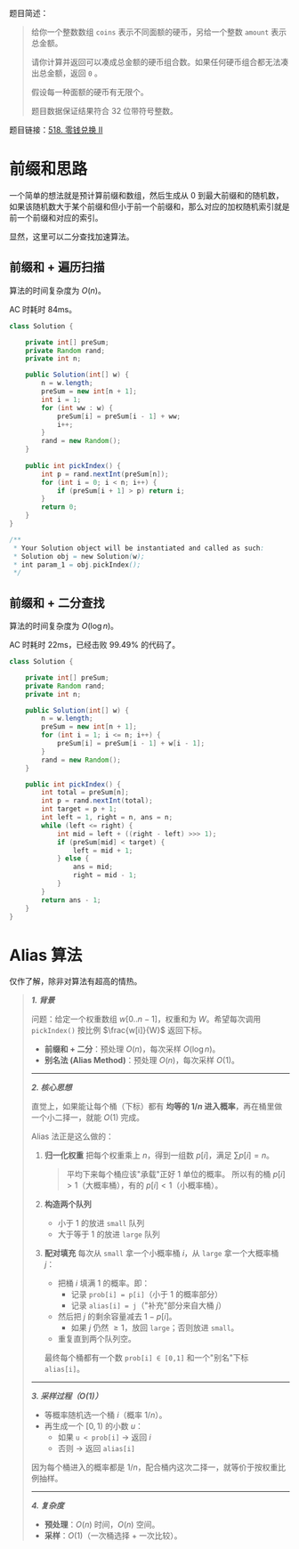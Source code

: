 题目简述：

> 给你一个整数数组 `coins` 表示不同面额的硬币，另给一个整数 `amount` 表示总金额。
>
> 请你计算并返回可以凑成总金额的硬币组合数。如果任何硬币组合都无法凑出总金额，返回 `0` 。
>
> 假设每一种面额的硬币有无限个。 
>
> 题目数据保证结果符合 32 位带符号整数。

题目链接：[518. 零钱兑换 II](https://leetcode.cn/problems/coin-change-ii/)

# 前缀和思路

一个简单的想法就是预计算前缀和数组，然后生成从 0 到最大前缀和的随机数，如果该随机数大于某个前缀和但小于前一个前缀和，那么对应的加权随机索引就是前一个前缀和对应的索引。

显然，这里可以二分查找加速算法。

## 前缀和 + 遍历扫描

算法的时间复杂度为 $O(n)$。

AC 时耗时 84ms。

```java
class Solution {

    private int[] preSum;
    private Random rand;
    private int n;

    public Solution(int[] w) {
        n = w.length;
        preSum = new int[n + 1];
        int i = 1;
        for (int ww : w) {
            preSum[i] = preSum[i - 1] + ww;
            i++;
        }
        rand = new Random();
    }
    
    public int pickIndex() {
        int p = rand.nextInt(preSum[n]);
        for (int i = 0; i < n; i++) {
            if (preSum[i + 1] > p) return i;
        }
        return 0;
    }
}

/**
 * Your Solution object will be instantiated and called as such:
 * Solution obj = new Solution(w);
 * int param_1 = obj.pickIndex();
 */
```

## 前缀和 + 二分查找

算法的时间复杂度为 $O(\log n)$。

AC 时耗时 22ms，已经击败 99.49% 的代码了。

```java
class Solution {

    private int[] preSum;
    private Random rand;
    private int n;

    public Solution(int[] w) {
        n = w.length;
        preSum = new int[n + 1];
        for (int i = 1; i <= n; i++) {
            preSum[i] = preSum[i - 1] + w[i - 1];
        }
        rand = new Random();
    }

    public int pickIndex() {
        int total = preSum[n];
        int p = rand.nextInt(total);
        int target = p + 1;
        int left = 1, right = n, ans = n;
        while (left <= right) {
            int mid = left + ((right - left) >>> 1);
            if (preSum[mid] < target) {
                left = mid + 1;
            } else {
                ans = mid;
                right = mid - 1;
            }
        }
        return ans - 1;
    }
}
```

# Alias 算法

仅作了解，除非对算法有超高的情热。

> ***1. 背景***
>
> 问题：给定一个权重数组 $w[0..n-1]$，权重和为 $W$。希望每次调用 `pickIndex()` 按比例 $\frac{w[i]}{W}$ 返回下标。
>
> - **前缀和 + 二分**：预处理 $O(n)$，每次采样 $O(\log n)$。
> - **别名法 (Alias Method)**：预处理 $O(n)$，每次采样 $O(1)$。
>
> ------
>
> ***2. 核心思想***
>
> 直觉上，如果能让每个桶（下标）都有 **均等的 $1/n$ 进入概率**，再在桶里做一个小二择一，就能 $O(1)$ 完成。
>
> Alias 法正是这么做的：
>
> 1. **归一化权重**
>     把每个权重乘上 $n$，得到一组数 $p[i]$，满足 $\sum p[i] = n$。
>
>    > 平均下来每个桶应该"承载"正好 1 单位的概率。
>    > 所以有的桶 $p[i] > 1$（大概率桶），有的 $p[i] < 1$（小概率桶）。
>
> 2. **构造两个队列**
>
>    - 小于 1 的放进 `small` 队列
>    - 大于等于 1 的放进 `large` 队列
>
> 3. **配对填充**
>     每次从 `small` 拿一个小概率桶 $i$，从 `large` 拿一个大概率桶 $j$：
>
>    - 把桶 $i$ 填满 1 的概率。即：
>      - 记录 `prob[i] = p[i]`（小于 1 的概率部分）
>      - 记录 `alias[i] = j`（"补充"部分来自大桶 $j$）
>    - 然后把 $j$ 的剩余容量减去 $1 - p[i]$。
>      - 如果 $j$ 仍然 $\geq 1$，放回 `large`；否则放进 `small`。
>    - 重复直到两个队列空。
>
>    最终每个桶都有一个数 `prob[i] ∈ [0,1]` 和一个"别名"下标 `alias[i]`。
>
> ------
>
> ***3. 采样过程（O(1)）***
>
> - 等概率随机选一个桶 $i$（概率 $1/n$）。
> - 再生成一个 $[0,1)$ 的小数 $u$：
>   - 如果 `u < prob[i]` → 返回 $i$
>   - 否则 → 返回 `alias[i]`
>
> 因为每个桶进入的概率都是 $1/n$，配合桶内这次二择一，就等价于按权重比例抽样。
>
> ------
>
> ***4. 复杂度***
>
> - **预处理**：$O(n)$ 时间，$O(n)$ 空间。
> - **采样**：$O(1)$（一次桶选择 + 一次比较）。

